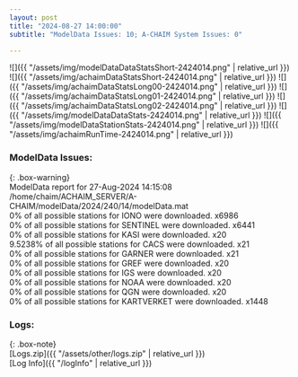 ```yaml
---
layout: post
title: "2024-08-27 14:00:00"
subtitle: "ModelData Issues: 10; A-CHAIM System Issues: 0"

---
```


![]({{ "/assets/img/modelDataDataStatsShort-2424014.png" | relative_url }})
![]({{ "/assets/img/achaimDataStatsShort-2424014.png" | relative_url }})
![]({{ "/assets/img/achaimDataStatsLong00-2424014.png" | relative_url }})
![]({{ "/assets/img/achaimDataStatsLong01-2424014.png" | relative_url }})
![]({{ "/assets/img/achaimDataStatsLong02-2424014.png" | relative_url }})
![]({{ "/assets/img/modelDataDataStats-2424014.png" | relative_url }})
![]({{ "/assets/img/modelDataStationStats-2424014.png" | relative_url }})
![]({{ "/assets/img/achaimRunTime-2424014.png" | relative_url }})


### ModelData Issues:  
  
{: .box-warning}  
 ModelData report for 27-Aug-2024 14:15:08   
 /home/chaim/ACHAIM_SERVER/A-CHAIM/modelData/2024/240/14/modelData.mat   
 0% of all possible stations for IONO were downloaded. x6986   
 0% of all possible stations for SENTINEL were downloaded. x6441   
 0% of all possible stations for KASI were downloaded. x20   
 9.5238% of all possible stations for CACS were downloaded. x21   
 0% of all possible stations for GARNER were downloaded. x21   
 0% of all possible stations for GREF were downloaded. x20   
 0% of all possible stations for IGS were downloaded. x20   
 0% of all possible stations for NOAA were downloaded. x20   
 0% of all possible stations for QGN were downloaded. x20   
 0% of all possible stations for KARTVERKET were downloaded. x1448   
  


### Logs:  
  
{: .box-note}  
[Logs.zip]({{ "/assets/other/logs.zip" | relative_url }})  
[Log Info]({{ "/logInfo" | relative_url }})  
